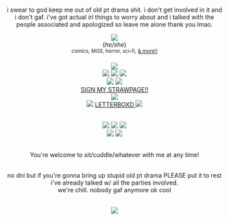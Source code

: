 <div align='center'> 
  <br> i swear to god keep me out of old pt drama shit. i don't get involved in it and i don't gaf. i've got actual irl things to worry about and i talked with the people associated and apologized so leave me alone thank you lmao.
  <p><img src='https://media.tenor.com/QNmcwfqtP3UAAAAi/spidermancap.gif'

 <br> ‎(<i>he/she</i>)
 <br> <sup>comics, MGS, horror, sci-fi,</sup> <sup><a href="https://rentry.co/spikespiegels">& more!!</a> </sup>


  <p><img src='https://media1.tenor.com/m/R3aiUvL-kdoAAAAC/memes-meme.gif'>
  <br> <img src='https://external-media.spacehey.net/media/sYk0v5bD7IZO23ZnRaCZNR1_GhtyG3LzM8ElJEHQ77P8=/https://i.ibb.co/JxmP0SL/EATPANT.png'> <img src='https://images-wixmp-ed30a86b8c4ca887773594c2.wixmp.com/f/2f49d35a-a065-4514-8da2-51a2b80ac7ab/d3jpkcm-70526f0e-d940-4289-8198-5cc5dc806555.gif?token=eyJ0eXAiOiJKV1QiLCJhbGciOiJIUzI1NiJ9.eyJzdWIiOiJ1cm46YXBwOjdlMGQxODg5ODIyNjQzNzNhNWYwZDQxNWVhMGQyNmUwIiwiaXNzIjoidXJuOmFwcDo3ZTBkMTg4OTgyMjY0MzczYTVmMGQ0MTVlYTBkMjZlMCIsIm9iaiI6W1t7InBhdGgiOiJcL2ZcLzJmNDlkMzVhLWEwNjUtNDUxNC04ZGEyLTUxYTJiODBhYzdhYlwvZDNqcGtjbS03MDUyNmYwZS1kOTQwLTQyODktODE5OC01Y2M1ZGM4MDY1NTUuZ2lmIn1dXSwiYXVkIjpbInVybjpzZXJ2aWNlOmZpbGUuZG93bmxvYWQiXX0.kFH8dnYFN6Ow7WwtXJmhGdu-Ow9eZTEPhJdpHAAzHm0'> <img src='https://images-wixmp-ed30a86b8c4ca887773594c2.wixmp.com/f/0a5f7df0-27c4-484c-b9f1-92e3d31405de/d2psch5-7502baa3-2c9c-4bc0-a7b2-f5cd258fa094.png?token=eyJ0eXAiOiJKV1QiLCJhbGciOiJIUzI1NiJ9.eyJzdWIiOiJ1cm46YXBwOjdlMGQxODg5ODIyNjQzNzNhNWYwZDQxNWVhMGQyNmUwIiwiaXNzIjoidXJuOmFwcDo3ZTBkMTg4OTgyMjY0MzczYTVmMGQ0MTVlYTBkMjZlMCIsIm9iaiI6W1t7InBhdGgiOiJcL2ZcLzBhNWY3ZGYwLTI3YzQtNDg0Yy1iOWYxLTkyZTNkMzE0MDVkZVwvZDJwc2NoNS03NTAyYmFhMy0yYzljLTRiYzAtYTdiMi1mNWNkMjU4ZmEwOTQucG5nIn1dXSwiYXVkIjpbInVybjpzZXJ2aWNlOmZpbGUuZG93bmxvYWQiXX0.ltbpal4nOZppHBOZx4EQ3bb7Kylq-yAnksto3pxUt5s'>
<br> <img src='https://images-wixmp-ed30a86b8c4ca887773594c2.wixmp.com/f/4a8e1a7f-a6ce-4238-841a-4fad9976df80/d2mijhv-a5364968-a0bc-4839-afa4-88656ef9b865.png/v1/fill/w_99,h_56,q_80,strp/otacon_stamp_by_metalshadowoverlord_d2mijhv-fullview.jpg?token=eyJ0eXAiOiJKV1QiLCJhbGciOiJIUzI1NiJ9.eyJzdWIiOiJ1cm46YXBwOjdlMGQxODg5ODIyNjQzNzNhNWYwZDQxNWVhMGQyNmUwIiwiaXNzIjoidXJuOmFwcDo3ZTBkMTg4OTgyMjY0MzczYTVmMGQ0MTVlYTBkMjZlMCIsIm9iaiI6W1t7ImhlaWdodCI6Ijw9NTYiLCJwYXRoIjoiXC9mXC80YThlMWE3Zi1hNmNlLTQyMzgtODQxYS00ZmFkOTk3NmRmODBcL2QybWlqaHYtYTUzNjQ5NjgtYTBiYy00ODM5LWFmYTQtODg2NTZlZjliODY1LnBuZyIsIndpZHRoIjoiPD05OSJ9XV0sImF1ZCI6WyJ1cm46c2VydmljZTppbWFnZS5vcGVyYXRpb25zIl19.JBGqPz1j33EI_peK_QO8wM_cr-VFqW0tD5_-pdu3cQM'> <img src='https://images-wixmp-ed30a86b8c4ca887773594c2.wixmp.com/f/80b7acf5-7770-4d7c-91a2-1a7f2cbc344d/d2t792z-a9258663-61b5-465b-8e4c-b9004fcbd8eb.gif?token=eyJ0eXAiOiJKV1QiLCJhbGciOiJIUzI1NiJ9.eyJzdWIiOiJ1cm46YXBwOjdlMGQxODg5ODIyNjQzNzNhNWYwZDQxNWVhMGQyNmUwIiwiaXNzIjoidXJuOmFwcDo3ZTBkMTg4OTgyMjY0MzczYTVmMGQ0MTVlYTBkMjZlMCIsIm9iaiI6W1t7InBhdGgiOiJcL2ZcLzgwYjdhY2Y1LTc3NzAtNGQ3Yy05MWEyLTFhN2YyY2JjMzQ0ZFwvZDJ0Nzkyei1hOTI1ODY2My02MWI1LTQ2NWItOGU0Yy1iOTAwNGZjYmQ4ZWIuZ2lmIn1dXSwiYXVkIjpbInVybjpzZXJ2aWNlOmZpbGUuZG93bmxvYWQiXX0.wx4uH_lc265BnMJFZvX_GO0bTNnA-g2YZA_aSJQ76Yw'>
<br><a href="https://bartsimpson.straw.page/">SIGN MY STRAWPAGE!!</a>   
  <br> <img src='https://i.imgur.com/IFOt7GI.png'>
<br><img src='https://64.media.tumblr.com/e1e6e5ba9a0ae3feabe0bc105d521487/5f720c672d107c45-85/s75x75_c1/2d7883eccfb66aca98b4c5cfb32e180bd84629ef.gifv'> <a href="https://letterboxd.com/rodiimus/">LETTERBOXD </a>  <img src='https://64.media.tumblr.com/e1e6e5ba9a0ae3feabe0bc105d521487/5f720c672d107c45-85/s75x75_c1/2d7883eccfb66aca98b4c5cfb32e180bd84629ef.gifv'> </a>

<br> <img src='https://twitchcoded.neocities.org/home%20images/blinkies/bttf.gif'> <img src='https://images-wixmp-ed30a86b8c4ca887773594c2.wixmp.com/f/dbd06e6e-b313-4acc-80d7-2f76026c8171/dfs5jhz-41945487-878a-4e4d-b14d-d6103da66089.gif?token=eyJ0eXAiOiJKV1QiLCJhbGciOiJIUzI1NiJ9.eyJzdWIiOiJ1cm46YXBwOjdlMGQxODg5ODIyNjQzNzNhNWYwZDQxNWVhMGQyNmUwIiwiaXNzIjoidXJuOmFwcDo3ZTBkMTg4OTgyMjY0MzczYTVmMGQ0MTVlYTBkMjZlMCIsIm9iaiI6W1t7InBhdGgiOiJcL2ZcL2RiZDA2ZTZlLWIzMTMtNGFjYy04MGQ3LTJmNzYwMjZjODE3MVwvZGZzNWpoei00MTk0NTQ4Ny04NzhhLTRlNGQtYjE0ZC1kNjEwM2RhNjYwODkuZ2lmIn1dXSwiYXVkIjpbInVybjpzZXJ2aWNlOmZpbGUuZG93bmxvYWQiXX0.zRdUq8-NkIbeSumsJ4zHoI3itFIX-0PCaCqElaHS31A'> <img src='https://images-wixmp-ed30a86b8c4ca887773594c2.wixmp.com/f/9f2170ea-b4e7-4f8e-b25b-ee1965edae3c/dd5ffg6-a34596e8-d27e-4864-910e-0dd6fded6f8c.gif?token=eyJ0eXAiOiJKV1QiLCJhbGciOiJIUzI1NiJ9.eyJzdWIiOiJ1cm46YXBwOjdlMGQxODg5ODIyNjQzNzNhNWYwZDQxNWVhMGQyNmUwIiwiaXNzIjoidXJuOmFwcDo3ZTBkMTg4OTgyMjY0MzczYTVmMGQ0MTVlYTBkMjZlMCIsIm9iaiI6W1t7InBhdGgiOiJcL2ZcLzlmMjE3MGVhLWI0ZTctNGY4ZS1iMjViLWVlMTk2NWVkYWUzY1wvZGQ1ZmZnNi1hMzQ1OTZlOC1kMjdlLTQ4NjQtOTEwZS0wZGQ2ZmRlZDZmOGMuZ2lmIn1dXSwiYXVkIjpbInVybjpzZXJ2aWNlOmZpbGUuZG93bmxvYWQiXX0.TK-tsMEOOXIBN6gibZBRsKvIOUT-M4IJQ0nRGErrZT4'>
<br> <img src='https://images-wixmp-ed30a86b8c4ca887773594c2.wixmp.com/f/c3ef2508-134f-4f8a-ad4d-5d53cf1cabba/dh19odm-fa0481b1-e344-4fc2-91f1-99d44697ad00.gif?token=eyJ0eXAiOiJKV1QiLCJhbGciOiJIUzI1NiJ9.eyJzdWIiOiJ1cm46YXBwOjdlMGQxODg5ODIyNjQzNzNhNWYwZDQxNWVhMGQyNmUwIiwiaXNzIjoidXJuOmFwcDo3ZTBkMTg4OTgyMjY0MzczYTVmMGQ0MTVlYTBkMjZlMCIsIm9iaiI6W1t7InBhdGgiOiJcL2ZcL2MzZWYyNTA4LTEzNGYtNGY4YS1hZDRkLTVkNTNjZjFjYWJiYVwvZGgxOW9kbS1mYTA0ODFiMS1lMzQ0LTRmYzItOTFmMS05OWQ0NDY5N2FkMDAuZ2lmIn1dXSwiYXVkIjpbInVybjpzZXJ2aWNlOmZpbGUuZG93bmxvYWQiXX0.-qxrlARMYgvXRHUS8DtUMBERJyPMknasCUdtHIVuyAU'> <img src='https://images-wixmp-ed30a86b8c4ca887773594c2.wixmp.com/f/7f07c132-6e55-4943-9bb7-dbef21458a42/dfor1gw-685c4126-61f8-4030-a5de-be08c139db1a.gif?token=eyJ0eXAiOiJKV1QiLCJhbGciOiJIUzI1NiJ9.eyJzdWIiOiJ1cm46YXBwOjdlMGQxODg5ODIyNjQzNzNhNWYwZDQxNWVhMGQyNmUwIiwiaXNzIjoidXJuOmFwcDo3ZTBkMTg4OTgyMjY0MzczYTVmMGQ0MTVlYTBkMjZlMCIsIm9iaiI6W1t7InBhdGgiOiJcL2ZcLzdmMDdjMTMyLTZlNTUtNDk0My05YmI3LWRiZWYyMTQ1OGE0MlwvZGZvcjFndy02ODVjNDEyNi02MWY4LTQwMzAtYTVkZS1iZTA4YzEzOWRiMWEuZ2lmIn1dXSwiYXVkIjpbInVybjpzZXJ2aWNlOmZpbGUuZG93bmxvYWQiXX0.bGDWzTQU8CSOM5xBVhChlt9azaFE_9VqEnqz-2D5R5s'>

 <br> ‎You're welcome to sit/cuddle/whatever with me at any time!
 
 <br> no dni but if you're gonna bring up stupid old pt drama PLEASE put it to rest i've already talked w/ all the parties involved. 
 <br> we're chill. nobody gaf anymore ok cool


  <br> <img src='https://i.imgur.com/86zxnx5.gif'>



